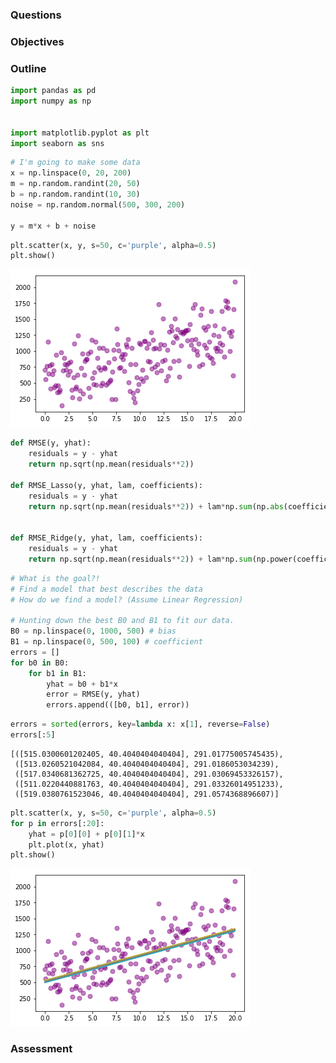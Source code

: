 
### Questions

### Objectives

### Outline


```python
import pandas as pd
import numpy as np


import matplotlib.pyplot as plt
import seaborn as sns
```


```python
# I'm going to make some data 
x = np.linspace(0, 20, 200)
m = np.random.randint(20, 50)
b = np.random.randint(10, 30)
noise = np.random.normal(500, 300, 200)

y = m*x + b + noise
```


```python
plt.scatter(x, y, s=50, c='purple', alpha=0.5)
plt.show()
```


![png](lesson-plan_files/lesson-plan_5_0.png)



```python
def RMSE(y, yhat):
    residuals = y - yhat
    return np.sqrt(np.mean(residuals**2))

def RMSE_Lasso(y, yhat, lam, coefficients):
    residuals = y - yhat
    return np.sqrt(np.mean(residuals**2)) + lam*np.sum(np.abs(coefficients))


def RMSE_Ridge(y, yhat, lam, coefficients):
    residuals = y - yhat
    return np.sqrt(np.mean(residuals**2)) + lam*np.sum(np.power(coefficients, 2))
```


```python
# What is the goal?! 
# Find a model that best describes the data
# How do we find a model? (Assume Linear Regression)

# Hunting down the best B0 and B1 to fit our data. 
B0 = np.linspace(0, 1000, 500) # bias
B1 = np.linspace(0, 500, 100) # coefficient
errors = []
for b0 in B0:
    for b1 in B1:
        yhat = b0 + b1*x
        error = RMSE(y, yhat)
        errors.append(([b0, b1], error))
```


```python
errors = sorted(errors, key=lambda x: x[1], reverse=False)
errors[:5]
```




    [([515.0300601202405, 40.4040404040404], 291.01775005745435),
     ([513.0260521042084, 40.4040404040404], 291.0186053034239),
     ([517.0340681362725, 40.4040404040404], 291.03069453326157),
     ([511.0220440881763, 40.4040404040404], 291.03326014951233),
     ([519.0380761523046, 40.4040404040404], 291.0574368896607)]




```python
plt.scatter(x, y, s=50, c='purple', alpha=0.5)
for p in errors[:20]:
    yhat = p[0][0] + p[0][1]*x
    plt.plot(x, yhat)
plt.show()
```


![png](lesson-plan_files/lesson-plan_9_0.png)


### Assessment
